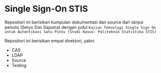 # Single Sign-On STIS

Repositori ini berisikan kumpulan dokumentasi dan source dari skrpsi penulis (Setyo Dwi Saputra) dengan judul `Kajian Teknologi Single Sign On untuk Autentikasi Satu Pintu (Studi Kasus: Politeknik Statistika STIS)`

Repositori ini berisikan empat direktori, yakni
- CAS
- LDAP
- Source
- Testing
